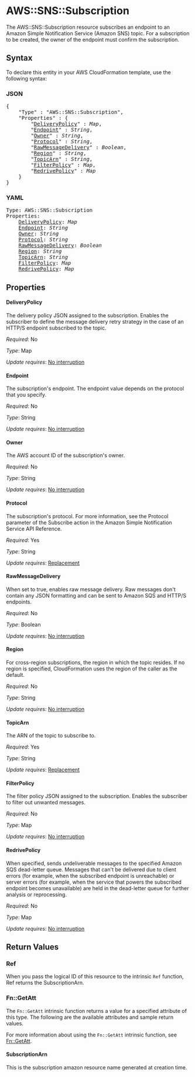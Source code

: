 # AWS::SNS::Subscription

The AWS::SNS::Subscription resource subscribes an endpoint to an Amazon Simple Notification Service (Amazon SNS) topic. For a subscription to be created, the owner of the endpoint must confirm the subscription.

## Syntax

To declare this entity in your AWS CloudFormation template, use the following syntax:

### JSON

<pre>
{
    "Type" : "AWS::SNS::Subscription",
    "Properties" : {
        "<a href="#deliverypolicy" title="DeliveryPolicy">DeliveryPolicy</a>" : <i>Map</i>,
        "<a href="#endpoint" title="Endpoint">Endpoint</a>" : <i>String</i>,
        "<a href="#owner" title="Owner">Owner</a>" : <i>String</i>,
        "<a href="#protocol" title="Protocol">Protocol</a>" : <i>String</i>,
        "<a href="#rawmessagedelivery" title="RawMessageDelivery">RawMessageDelivery</a>" : <i>Boolean</i>,
        "<a href="#region" title="Region">Region</a>" : <i>String</i>,
        "<a href="#topicarn" title="TopicArn">TopicArn</a>" : <i>String</i>,
        "<a href="#filterpolicy" title="FilterPolicy">FilterPolicy</a>" : <i>Map</i>,
        "<a href="#redrivepolicy" title="RedrivePolicy">RedrivePolicy</a>" : <i>Map</i>
    }
}
</pre>

### YAML

<pre>
Type: AWS::SNS::Subscription
Properties:
    <a href="#deliverypolicy" title="DeliveryPolicy">DeliveryPolicy</a>: <i>Map</i>
    <a href="#endpoint" title="Endpoint">Endpoint</a>: <i>String</i>
    <a href="#owner" title="Owner">Owner</a>: <i>String</i>
    <a href="#protocol" title="Protocol">Protocol</a>: <i>String</i>
    <a href="#rawmessagedelivery" title="RawMessageDelivery">RawMessageDelivery</a>: <i>Boolean</i>
    <a href="#region" title="Region">Region</a>: <i>String</i>
    <a href="#topicarn" title="TopicArn">TopicArn</a>: <i>String</i>
    <a href="#filterpolicy" title="FilterPolicy">FilterPolicy</a>: <i>Map</i>
    <a href="#redrivepolicy" title="RedrivePolicy">RedrivePolicy</a>: <i>Map</i>
</pre>

## Properties

#### DeliveryPolicy

The delivery policy JSON assigned to the subscription. Enables the subscriber to define the message delivery retry strategy in the case of an HTTP/S endpoint subscribed to the topic.

_Required_: No

_Type_: Map

_Update requires_: [No interruption](https://docs.aws.amazon.com/AWSCloudFormation/latest/UserGuide/using-cfn-updating-stacks-update-behaviors.html#update-no-interrupt)

#### Endpoint

The subscription's endpoint. The endpoint value depends on the protocol that you specify.

_Required_: No

_Type_: String

_Update requires_: [No interruption](https://docs.aws.amazon.com/AWSCloudFormation/latest/UserGuide/using-cfn-updating-stacks-update-behaviors.html#update-no-interrupt)

#### Owner

The AWS account ID of the subscription's owner.

_Required_: No

_Type_: String

_Update requires_: [No interruption](https://docs.aws.amazon.com/AWSCloudFormation/latest/UserGuide/using-cfn-updating-stacks-update-behaviors.html#update-no-interrupt)

#### Protocol

The subscription's protocol. For more information, see the Protocol parameter of the Subscribe action in the Amazon Simple Notification Service API Reference.

_Required_: Yes

_Type_: String

_Update requires_: [Replacement](https://docs.aws.amazon.com/AWSCloudFormation/latest/UserGuide/using-cfn-updating-stacks-update-behaviors.html#update-replacement)

#### RawMessageDelivery

When set to true, enables raw message delivery. Raw messages don't contain any JSON formatting and can be sent to Amazon SQS and HTTP/S endpoints.

_Required_: No

_Type_: Boolean

_Update requires_: [No interruption](https://docs.aws.amazon.com/AWSCloudFormation/latest/UserGuide/using-cfn-updating-stacks-update-behaviors.html#update-no-interrupt)

#### Region

For cross-region subscriptions, the region in which the topic resides. If no region is specified, CloudFormation uses the region of the caller as the default.

_Required_: No

_Type_: String

_Update requires_: [No interruption](https://docs.aws.amazon.com/AWSCloudFormation/latest/UserGuide/using-cfn-updating-stacks-update-behaviors.html#update-no-interrupt)

#### TopicArn

The ARN of the topic to subscribe to.

_Required_: Yes

_Type_: String

_Update requires_: [Replacement](https://docs.aws.amazon.com/AWSCloudFormation/latest/UserGuide/using-cfn-updating-stacks-update-behaviors.html#update-replacement)

#### FilterPolicy

The filter policy JSON assigned to the subscription. Enables the subscriber to filter out unwanted messages.

_Required_: No

_Type_: Map

_Update requires_: [No interruption](https://docs.aws.amazon.com/AWSCloudFormation/latest/UserGuide/using-cfn-updating-stacks-update-behaviors.html#update-no-interrupt)

#### RedrivePolicy

When specified, sends undeliverable messages to the specified Amazon SQS dead-letter queue. Messages that can't be delivered due to client errors (for example, when the subscribed endpoint is unreachable) or server errors (for example, when the service that powers the subscribed endpoint becomes unavailable) are held in the dead-letter queue for further analysis or reprocessing.

_Required_: No

_Type_: Map

_Update requires_: [No interruption](https://docs.aws.amazon.com/AWSCloudFormation/latest/UserGuide/using-cfn-updating-stacks-update-behaviors.html#update-no-interrupt)

## Return Values

### Ref

When you pass the logical ID of this resource to the intrinsic `Ref` function, Ref returns the SubscriptionArn.

### Fn::GetAtt

The `Fn::GetAtt` intrinsic function returns a value for a specified attribute of this type. The following are the available attributes and sample return values.

For more information about using the `Fn::GetAtt` intrinsic function, see [Fn::GetAtt](https://docs.aws.amazon.com/AWSCloudFormation/latest/UserGuide/intrinsic-function-reference-getatt.html).

#### SubscriptionArn

This is the subscription amazon resource name generated at creation time.

